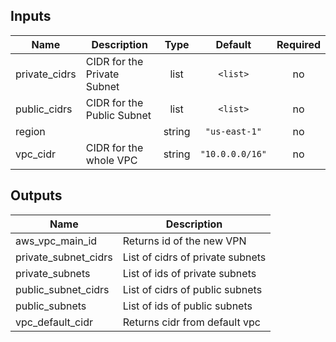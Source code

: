 ## Inputs

| Name | Description | Type | Default | Required |
|------|-------------|:----:|:-----:|:-----:|
| private\_cidrs | CIDR for the Private Subnet | list | `<list>` | no |
| public\_cidrs | CIDR for the Public Subnet | list | `<list>` | no |
| region |  | string | `"us-east-1"` | no |
| vpc\_cidr | CIDR for the whole VPC | string | `"10.0.0.0/16"` | no |

## Outputs

| Name | Description |
|------|-------------|
| aws\_vpc\_main\_id | Returns id of the new VPN |
| private\_subnet\_cidrs | List of cidrs of private subnets |
| private\_subnets | List of ids of private subnets |
| public\_subnet\_cidrs | List of cidrs of public subnets |
| public\_subnets | List of ids of public subnets |
| vpc\_default\_cidr | Returns cidr from default vpc |